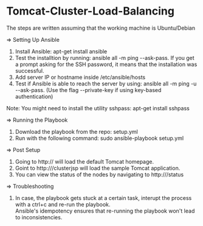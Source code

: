 # Tomcat-Cluster-Load-Balancing

The steps are written assuming that the working machine is Ubuntu/Debian

=> Setting Up Ansible  
1) Install Ansible: apt-get install ansible  
2) Test the installtion by running: ansible all -m ping --ask-pass. If you get a prompt asking for the SSH password, it means that the installation was successful.  
3) Add server IP or hostname inside /etc/ansible/hosts  
4) Test if Ansible is able to reach the server by using: ansible all -m ping -u <server-username> --ask-pass. (Use the flag --private-key if using key-based authentication)  

Note: You might need to install the utility sshpass: apt-get install sshpass

=> Running the Playbook  
1) Download the playbook from the repo: setup.yml  
2) Run with the following command: sudo ansible-playbook setup.yml  

=> Post Setup  
1) Going to http://<server-ip> will load the default Tomcat homepage.  
2) Goint to http://<server-ip>/clusterjsp will load the sample Tomcat application.  
2) You can view the status of the nodes by navigating to http://<server-ip>/status  

=> Troubleshooting  
1) In case, the playbook gets stuck at a certain task, interupt the process with a ctrl+c and re-run the playbook.  
Ansible's idempotency ensures that re-running the playbook won't lead to inconsistencies.  

